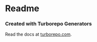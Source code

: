 # Readme

### Created with Turborepo Generators

Read the docs at [turborepo.com](https://turborepo.com/docs/guides/generating-code).
